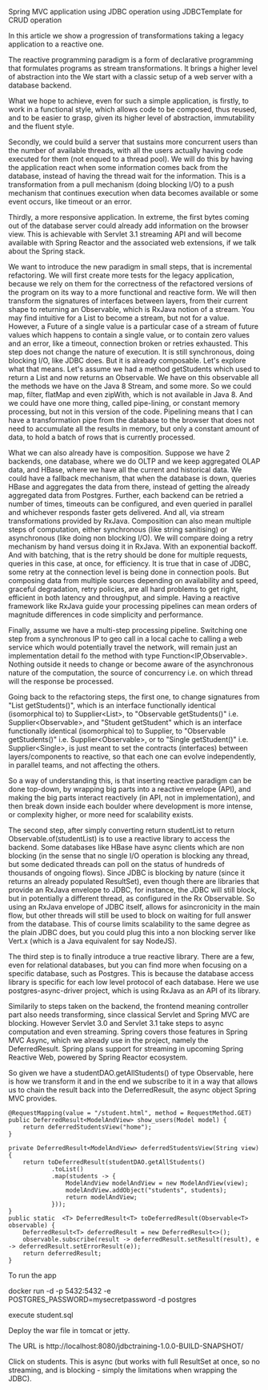 Spring MVC application using JDBC operation using JDBCTemplate for CRUD operation 

In this article we show a progression of transformations taking a legacy application to a reactive one.

The reactive programming paradigm is a form of declarative programming that formulates programs as stream transformations.
It brings a higher level of abstraction into the
We start with a classic setup of a web server with a database backend.

What we hope to achieve, even for such a simple application, is firstly, to work in a functional style, which allows code to be composed, thus reused, and to be easier to grasp, given its higher level of abstraction, immutability and the fluent style.

Secondly, we could build a server that sustains more concurrent users than the number of available threads, with all the users actually having code executed for them (not enqued to a thread pool).
We will do this by having the application react when some information comes back from the database, instead of having the thread wait for the information.
This is a transformation from a pull mechanism (doing blocking I/O) to a push mechanism that continues execution when data becomes available or some event occurs, like timeout or an error.

Thirdly, a more responsive application. In extreme, the first bytes coming out of the database server could already add information on the browser view.
This is achievable with Servlet 3.1 streaming API and will become available with Spring Reactor and the associated web extensions, if we talk about the Spring stack.

We want to introduce the new paradigm in small steps, that is incremental refactoring.
We will first create more tests for the legacy application, because we rely on them for the correctness of the refactored versions of the program on its way to a more functional and reactive form.
We will then transform the signatures of interfaces between layers, from their current shape to returning an Observable, which is RxJava notion of a stream.
You may find intuitive for a List to become a stream, but not for a value. However, a Future of a single value is a particular case of a stream of future values which happens to contain a single value, or to contain zero values and an error, like a timeout, connection broken or retries exhausted.
This step does not change the nature of execution. It is still synchronous, doing blocking I/O, like JDBC does. But it is already composable. Let's explore what that means.
Let's assume we had a method getStudents which used to return a List<Student> and now returns an Observable<Student>.
We have on this observable all the methods we have on the Java 8 Stream, and some more.
So we could map, filter, flatMap and even zipWith, which is not available in Java 8.
And we could have one more thing, called pipe-lining, or constant memory processing, but not in this version of the code.
Pipelining means that I can have a transformation pipe from the database to the browser that does not need to accumulate all the results in memory, but only a constant amount of data, to hold a batch of rows that is currently processed.

What we can also already have is composition. Suppose we have 2 backends, one database, where we do OLTP and we keep aggregated OLAP data, and HBase, where we have all the current and historical data.
We could have a fallback mechanism, that when the database is down, queries HBase and aggregates the data from there, instead of getting the already aggregated data from Postgres.
Further, each backend can be retried a number of times, timeouts can be configured, and even queried in parallel and whichever responds faster gets delivered.
And all, via stream transformations provided by RxJava. Composition can also mean multiple steps of computation, either synchronous (like string sanitising) or asynchronous (like doing non blocking I/O).
We will compare doing a retry mechanism by hand versus doing it in RxJava. With an exponential backoff. And with batching, that is the retry should be done for multiple requests, queries in this case, at once, for efficiency.
It is true that in case of JDBC, some retry at the connection level is being done in connection pools.
But composing data from multiple sources depending on availability and speed, graceful degradation, retry policies, are all hard problems to get right, efficient in both latency and throughput, and simple.
Having a reactive framework like RxJava guide your processing pipelines can mean orders of magnitude differences in code simplicity and performance.

Finally, assume we have a multi-step processing pipeline. Switching one step from a synchronous IP to geo call in a local cache to calling a web service which would potentially travel the network,
will remain just an implementation detail fo the method with type Function<IP,Observable<Geo>>. Nothing outside it needs to change or become aware of the asynchronous nature of the computation, the source of concurrency i.e. on which thread will the response be processed.


Going back to the refactoring steps, the first one, to change signatures from
 "List<Student> getStudents()",
 which is an interface functionally identical (isomorphical to) to Supplier<List<Student>>,
 to "Observable<Student> getStudents()" i.e. Supplier<Observable<Student>>,
 and "Student getStudent"
 which is an interface functionally identical (isomorphical to) to Supplier<Student>,
 to "Observable<Student> getStudents()" i.e. Supplier<Observable<Student>>,
 or to "Single<Student> getStudent()" i.e. Supplier<Single<Student>>,
 is just meant to set the contracts (interfaces) between layers/components to reactive,
 so that each one can evolve independently, in parallel teams, and not affecting the others.

So a way of understanding this, is that inserting reactive paradigm can be done top-down, by wrapping big parts into a reactive envelope (API),
and making the big parts interact reactively (in API, not in implementation), and then break down inside each boulder where development is more intense, or complexity higher, or more need for scalability exists.

The second step, after simply converting return studentList to return Observable.of(studentList) is to use a reactive library to access the backend.
Some databases like HBase have async clients which are non blocking (in the sense that no single I/O operation is blocking any thread, but some dedicated threads can poll on the status of hundreds of thousands of ongoing flows).
Since JDBC is blocking by nature (since it returns an already populated ResultSet), even though there are libraries that provide an RxJava envelope to JDBC,
for instance,  the JDBC will still block, but in potentially a different thread, as configured in the Rx Observable.
So using an RxJava envelope of JDBC itself, allows for asincronicity in the main flow, but other threads will still be used to block on waiting for full answer from the database.
This of course limits scalability to the same degree as the plain JDBC does, but you could plug this into a non blocking server like Vert.x (which is a Java equivalent for say NodeJS).

The third step is to finally introduce a true reactive library. There are a few, even for relational databases, but you can find more when focusing on a specific database, such as Postgres.
This is because the database access library is specific for each low level protocol of each database.
Here we use postgres-async-driver project, which is using RxJava as an API of its library.

Similarily to steps taken on the backend, the frontend meaning controller part also needs transforming, since classical Servlet and Spring MVC are blocking.
However Servlet 3.0 and Servlet 3.1 take steps to async computation and even streaming.
Spring covers those features in Spring MVC Async, which we already use in the project, namely the DeferredResult.
Spring plans support for streaming in upcoming Spring Reactive Web, powered by Spring Reactor ecosystem.

So given we have a studentDAO.getAllStudents() of type Observable<Student>, here is how we transform it and in the end we subscribe to it in a way
that allows us to chain the result back into the DeferredResult, the async object Spring MVC provides.

    @RequestMapping(value = "/student.html", method = RequestMethod.GET)
    public DeferredResult<ModelAndView> show_users(Model model) {
        return deferredStudentsView("home");
    }

    private DeferredResult<ModelAndView> deferredStudentsView(String view) {
        return toDeferredResult(studentDAO.getAllStudents()
                .toList()
                .map(students -> {
                    ModelAndView modelAndView = new ModelAndView(view);
                    modelAndView.addObject("students", students);
                    return modelAndView;
                }));
    }
    public static  <T> DeferredResult<T> toDeferredResult(Observable<T> observable) {
        DeferredResult<T> deferredResult = new DeferredResult<>();
        observable.subscribe(result -> deferredResult.setResult(result), e -> deferredResult.setErrorResult(e));
        return deferredResult;
    }


To run the app

docker run -d -p 5432:5432 -e POSTGRES_PASSWORD=mysecretpassword -d postgres

execute student.sql

Deploy the war file in tomcat or jetty.

The URL is http://localhost:8080/jdbctraining-1.0.0-BUILD-SNAPSHOT/

Click on students. This is async (but works with full ResultSet at once, so no streaming, and is blocking - simply the limitations when wrapping the JDBC).
